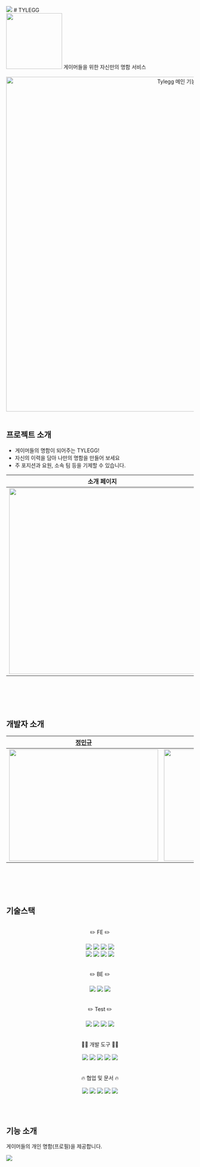 <img src="https://capsule-render.vercel.app/api?type=waving&color=BDBDC8&height=100&section=header" />
# TYLEGG
<br />
<img src="https://github.com/Gotkwondo/Tylegg/assets/91406371/eb40b24d-078a-4a20-8a23-c19a7960e221" style="width: 150px; " />
게이머들을 위한 자신만의 명함 서비스
<br/><br/>
<div align="center">
  <img width="900" alt="Tylegg 메인 기능" src="https://github.com/Gotkwondo/Tylegg/assets/91406371/76cfeb49-271f-4b04-a6ee-247abe0f66fb">
</div>
<br />

## 프로젝트 소개

- 게이머들의 명함이 되어주는 TYLEGG!
- 자신의 이력을 담아 나만의 명함을 만들어 보세요
- 주 포지션과 요원, 소속 팀 등을 기제할 수 있습니다.

| 소개 페이지 | 명함 페이지 |
| --- | --- |
|<img src="https://github.com/Gotkwondo/Tylegg/assets/91406371/6fa5d217-099c-4fc0-b10e-faa57777ffa5" width="500">  |<img src="https://github.com/Gotkwondo/Tylegg/assets/91406371/76cfeb49-271f-4b04-a6ee-247abe0f66fb" width="500" >|

<br/><br/><br/><br/>
## 개발자 소개

| [정민규](https://github.com/supersfel) | [오주현](https://github.com/Gotkwondo) | [박세연](https://github.com/parksey) |
| --- | --- | --- |
| <img src="https://github.com/supersfel/GAMALDA/assets/81850778/46034b18-9564-4128-91a8-22f2d3b7232e" width="400" height="300"> | <img src="https://github.com/supersfel/GAMALDA/assets/81850778/b7b3fbcc-0962-4168-a72d-f085937d0008" width="400" height="300">| <img src="https://github.com/Gotkwondo/north_penguin/assets/91406371/334b164a-eae8-46fd-84a0-a7289b91db1f" width="400" height="300" />

<br/><br/><br/><br/>
## 기술스택


<div align="center">
  <br/>
  ✏️ FE ✏️
  <br/><br/>
  <img src="https://img.shields.io/badge/React-61DAFB?style=for-the-badge&logo=React&logoColor=white">
  <img src="https://img.shields.io/badge/ReactQuery-FF4154?style=for-the-badge&logo=ReactQuery&logoColor=white">
  <img src="https://img.shields.io/badge/CreateReactApp-09D3AC?style=for-the-badge&logo=CreateReactApp&logoColor=white">
  <img src="https://img.shields.io/badge/HTML5-E34F26?style=for-the-badge&logo=HTML5&logoColor=white"><br/>
  <img src="https://img.shields.io/badge/JavaScript-F7DF1E?style=for-the-badge&logo=JavaScript&logoColor=white">
  <img src="https://img.shields.io/badge/TypeScript-3178C6?style=for-the-badge&logo=TypeScript&logoColor=white">
  <img src="https://img.shields.io/badge/ReactRouter-CA4245?style=for-the-badge&logo=ReactRouter&logoColor=white">
  <img src="https://img.shields.io/badge/StoryBook-FF4785?style=for-the-badge&logo=StoryBook&logoColor=white">
</div>
<br/>

<div align="center">
  <br/>
  ✏️ BE ✏️
  <br/><br/>
  <img src="https://img.shields.io/badge/Java17-3B66BC?style=for-the-badge&logo=Java17&logoColor=white">
  <img src="https://img.shields.io/badge/Spring-6DB33F?style=for-the-badge&logo=Spring&logoColor=white">
  <img src="https://img.shields.io/badge/springsecurity-6DB33F?style=for-the-badge&logo=springsecurity&logoColor=white"><br/>
</div>
<br/>

<div align="center">
  <br/>
  ✏️ Test ✏️
  <br/><br/>
  <img src="https://img.shields.io/badge/StoryBook-FF4785?style=for-the-badge&logo=StoryBook&logoColor=white">
  <img src="https://img.shields.io/badge/MSW-FFA633?style=for-the-badge&logo=MSW&logoColor=white">
  <img src="https://img.shields.io/badge/Jest-C21325?style=for-the-badge&logo=Jest&logoColor=white">
  <img src="https://img.shields.io/badge/testinglibrary-E33332?style=for-the-badge&logo=testinglibrary&logoColor=white">
</div>
<br/>

<div align="center">
  <br/>
  🧑‍💻 개발 도구 🧑‍💻
  <br/><br/>
  <img src="https://img.shields.io/badge/createreactapp-09D3AC?style=for-the-badge&logo=createreactapp&logoColor=white">
  <img src="https://img.shields.io/badge/.env-ECD53F?style=for-the-badge">
  <img src="https://img.shields.io/badge/ESLint-4B32C3?style=for-the-badge&logo=ESLint&logoColor=white">
  <img src="https://img.shields.io/badge/Prettier-F7B93E?style=for-the-badge&logo=Prettier&logoColor=white">
  <img src="https://img.shields.io/badge/NPM-CB3837?style=for-the-badge&logo=NPM&logoColor=white">
</div>
<br/>

<div align="center">
  <br/>
  🔥 협업 및 문서 🔥
  <br/><br/>
  <img src="https://img.shields.io/badge/GitHub-181717?style=for-the-badge&logo=GitHub&logoColor=white">
  <img src="https://img.shields.io/badge/Notion-000000?style=for-the-badge&logo=Notion&logoColor=white">
  <img src="https://img.shields.io/badge/Figma-F24E1E?style=for-the-badge&logo=Figma&logoColor=white">
  <img src="https://img.shields.io/badge/StoryBook-FF4785?style=for-the-badge&logo=StoryBook&logoColor=white">
  <img src="https://img.shields.io/badge/Swagger-85EA2D?style=for-the-badge&logo=Swagger&logoColor=white">
</div>
<br/>
<br/>
<br/>

## 기능 소개
게이머들의 개인 명함(프로필)을 제공합니다.


<img src="https://capsule-render.vercel.app/api?type=waving&color=BDBDC8&height=150&section=footer" />
